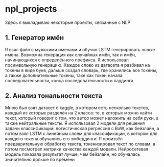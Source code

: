 # npl_projects
Здесь я выкладываю некоторые проекты, связанные с NLP

## 1. Генератор имён

Я взял файл с мужскими именами и обучил LSTM генерировать новые имена. Возможна генерация как случайных имён, так и имён, начинающихся с определённого префикса. Я использовал посимвольную генерацию. Каждое слово из датасета я разбивал на токены в виде букв, дальше создал словарь, где хранились все токены, а также дополнительные токены, таке как токен начала последовательности, конца последовательности и паддинга. 

## 2. Анализ тональности текста

Мною был взят датасет с kaggle, в котором есть несколько текстов, каждый из которых разделён на 2 класса: те, в которых можно найти текст, который говорит о том, что автор может наложить на себя руки, а также нейтральные тексты. Я использовал 2 модели для решения задачи классификации: логистическая регрессия с BoW, как бейзлайн, а потом взял LSTM с линейным слоем для классификации, в котором для каждого токена обучались его эмбеддинги. Я произвёл предварительную обработку текста, токенизировал текст по словам, а потом посмотрел метрики качества каждой модели. Нейросетевая модель показала результат лучше, чем бейзлайн, но обучалась значительно дольше по времени
